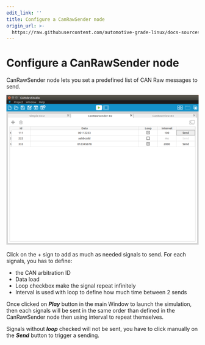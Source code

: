 ```yaml
---
edit_link: ''
title: Configure a CanRawSender node
origin_url: >-
  https://raw.githubusercontent.com/automotive-grade-linux/docs-sources/icefish/agl-documentation/candevstudio/docs/4_Configure_CanRawSender_Node.md
---
```


<!-- WARNING: This file is generated by fetch_docs.js using /home/boron/Documents/AGL/docs-webtemplate/site/_data/tocs/apis_services/icefish/candevstudio-developer-guides-api-services-book.yml -->

# Configure a CanRawSender node

CanRawSender node lets you set a predefined list of CAN Raw messages to send.

![CanRawSender screenshot](pictures/canrawsender.png)

Click on the + sign to add as much as needed signals to send. For each signals, you has to define:

- the CAN arbitration ID
- Data load
- Loop checkbox make the signal repeat infinitely
- Interval is used with loop to define how much time between 2 sends

Once clicked on ***Play*** button in the main Window to launch the simulation,
then each signals will be sent in the same order than defined in the
CanRawSender node then using interval to repeat themselves.

Signals without ***loop*** checked will not be sent, you have to click manually
on the ***Send*** button to trigger a sending.
